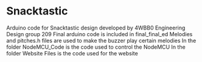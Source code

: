 # Snacktastic
Arduino code for Snacktastic design developed by 4WBB0 Engineering Design group 209
Final arduino code is included in final_final_ed
Melodies and pitches.h files are used to make the buzzer play certain melodies
In the folder NodeMCU_Code is the code used to control the NodeMCU
In the folder Website Files is the code used for the website
